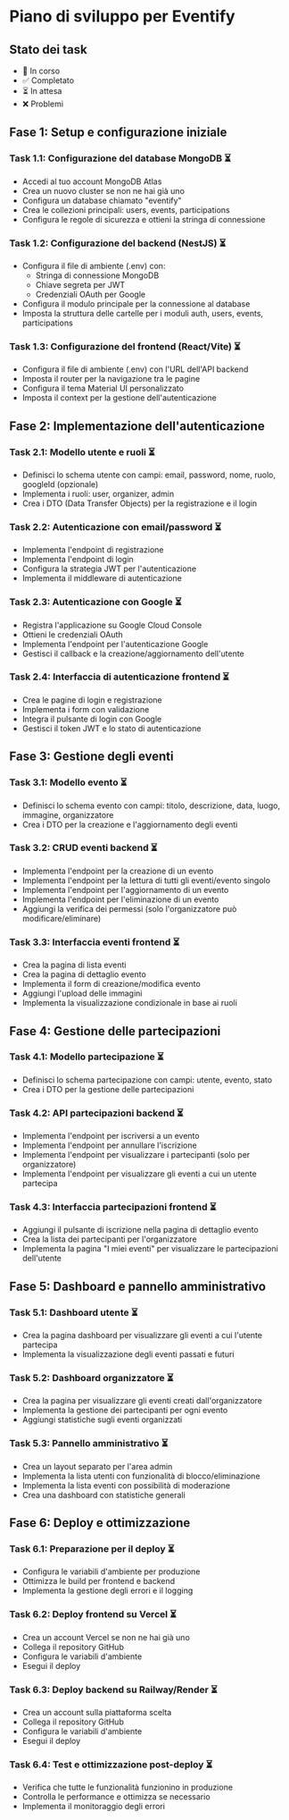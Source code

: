 # Piano di sviluppo per Eventify

## Stato dei task
- 🔄 In corso
- ✅ Completato
- ⏳ In attesa
- ❌ Problemi

## Fase 1: Setup e configurazione iniziale

### Task 1.1: Configurazione del database MongoDB ⏳
- Accedi al tuo account MongoDB Atlas
- Crea un nuovo cluster se non ne hai già uno
- Configura un database chiamato "eventify"
- Crea le collezioni principali: users, events, participations
- Configura le regole di sicurezza e ottieni la stringa di connessione

### Task 1.2: Configurazione del backend (NestJS) ⏳
- Configura il file di ambiente (.env) con:
  - Stringa di connessione MongoDB
  - Chiave segreta per JWT
  - Credenziali OAuth per Google
- Configura il modulo principale per la connessione al database
- Imposta la struttura delle cartelle per i moduli auth, users, events, participations

### Task 1.3: Configurazione del frontend (React/Vite) ⏳
- Configura il file di ambiente (.env) con l'URL dell'API backend
- Imposta il router per la navigazione tra le pagine
- Configura il tema Material UI personalizzato
- Imposta il context per la gestione dell'autenticazione

## Fase 2: Implementazione dell'autenticazione

### Task 2.1: Modello utente e ruoli ⏳
- Definisci lo schema utente con campi: email, password, nome, ruolo, googleId (opzionale)
- Implementa i ruoli: user, organizer, admin
- Crea i DTO (Data Transfer Objects) per la registrazione e il login

### Task 2.2: Autenticazione con email/password ⏳
- Implementa l'endpoint di registrazione
- Implementa l'endpoint di login
- Configura la strategia JWT per l'autenticazione
- Implementa il middleware di autenticazione

### Task 2.3: Autenticazione con Google ⏳
- Registra l'applicazione su Google Cloud Console
- Ottieni le credenziali OAuth
- Implementa l'endpoint per l'autenticazione Google
- Gestisci il callback e la creazione/aggiornamento dell'utente

### Task 2.4: Interfaccia di autenticazione frontend ⏳
- Crea le pagine di login e registrazione
- Implementa i form con validazione
- Integra il pulsante di login con Google
- Gestisci il token JWT e lo stato di autenticazione

## Fase 3: Gestione degli eventi

### Task 3.1: Modello evento ⏳
- Definisci lo schema evento con campi: titolo, descrizione, data, luogo, immagine, organizzatore
- Crea i DTO per la creazione e l'aggiornamento degli eventi

### Task 3.2: CRUD eventi backend ⏳
- Implementa l'endpoint per la creazione di un evento
- Implementa l'endpoint per la lettura di tutti gli eventi/evento singolo
- Implementa l'endpoint per l'aggiornamento di un evento
- Implementa l'endpoint per l'eliminazione di un evento
- Aggiungi la verifica dei permessi (solo l'organizzatore può modificare/eliminare)

### Task 3.3: Interfaccia eventi frontend ⏳
- Crea la pagina di lista eventi
- Crea la pagina di dettaglio evento
- Implementa il form di creazione/modifica evento
- Aggiungi l'upload delle immagini
- Implementa la visualizzazione condizionale in base ai ruoli

## Fase 4: Gestione delle partecipazioni

### Task 4.1: Modello partecipazione ⏳
- Definisci lo schema partecipazione con campi: utente, evento, stato
- Crea i DTO per la gestione delle partecipazioni

### Task 4.2: API partecipazioni backend ⏳
- Implementa l'endpoint per iscriversi a un evento
- Implementa l'endpoint per annullare l'iscrizione
- Implementa l'endpoint per visualizzare i partecipanti (solo per organizzatore)
- Implementa l'endpoint per visualizzare gli eventi a cui un utente partecipa

### Task 4.3: Interfaccia partecipazioni frontend ⏳
- Aggiungi il pulsante di iscrizione nella pagina di dettaglio evento
- Crea la lista dei partecipanti per l'organizzatore
- Implementa la pagina "I miei eventi" per visualizzare le partecipazioni dell'utente

## Fase 5: Dashboard e pannello amministrativo

### Task 5.1: Dashboard utente ⏳
- Crea la pagina dashboard per visualizzare gli eventi a cui l'utente partecipa
- Implementa la visualizzazione degli eventi passati e futuri

### Task 5.2: Dashboard organizzatore ⏳
- Crea la pagina per visualizzare gli eventi creati dall'organizzatore
- Implementa la gestione dei partecipanti per ogni evento
- Aggiungi statistiche sugli eventi organizzati

### Task 5.3: Pannello amministrativo ⏳
- Crea un layout separato per l'area admin
- Implementa la lista utenti con funzionalità di blocco/eliminazione
- Implementa la lista eventi con possibilità di moderazione
- Crea una dashboard con statistiche generali

## Fase 6: Deploy e ottimizzazione

### Task 6.1: Preparazione per il deploy ⏳
- Configura le variabili d'ambiente per produzione
- Ottimizza le build per frontend e backend
- Implementa la gestione degli errori e il logging

### Task 6.2: Deploy frontend su Vercel ⏳
- Crea un account Vercel se non ne hai già uno
- Collega il repository GitHub
- Configura le variabili d'ambiente
- Esegui il deploy

### Task 6.3: Deploy backend su Railway/Render ⏳
- Crea un account sulla piattaforma scelta
- Collega il repository GitHub
- Configura le variabili d'ambiente
- Esegui il deploy

### Task 6.4: Test e ottimizzazione post-deploy ⏳
- Verifica che tutte le funzionalità funzionino in produzione
- Controlla le performance e ottimizza se necessario
- Implementa il monitoraggio degli errori

